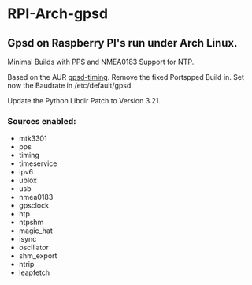 # RPI-Arch-gpsd
## Gpsd on Raspberry PI's run under Arch Linux.
Minimal Builds with PPS and NMEA0183 Support for NTP.

Based on the AUR [gpsd-timing](https://aur.archlinux.org/packages/gpsd-timing/).
Remove the fixed Portspped Build in.
Set now the Baudrate in /etc/default/gpsd.

Update the Python Libdir Patch to Version 3.21.

### Sources enabled:

* mtk3301
* pps
* timing
* timeservice
* ipv6
* ublox
* usb
* nmea0183
* gpsclock
* ntp
* ntpshm
* magic_hat
* isync
* oscillator
* shm_export
* ntrip
* leapfetch
